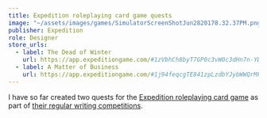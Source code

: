 ```yaml
---
title: Expedition roleplaying card game quests
image: "~/assets/images/games/SimulatorScreenShotJun2820178.32.37PM.png"
publisher: Expedition
role: Designer
store_urls:
  - label: The Dead of Winter
    url: https://app.expeditiongame.com/#1zVbhCh8byT7GP0c3vW0c3dHn7n-YDxSb
  - label: A Matter of Business
    url: https://app.expeditiongame.com/#1j94feqcgTE841zpLzdbYJybWWQrMFMZx
---
```


I have so far created two quests for the [Expedition roleplaying card game](https://expeditiongame.com) as part of [their regular writing competitions](https://expeditiongame.com/writing-contests).